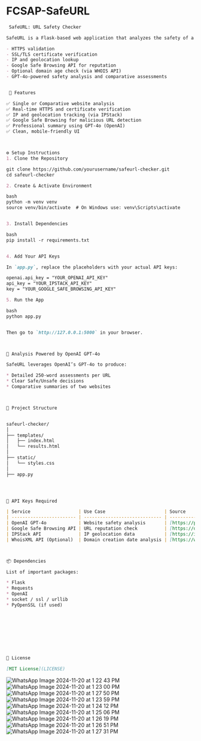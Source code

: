 # FCSAP-SafeURL





````markdown
 SafeURL: URL Safety Checker

SafeURL is a Flask-based web application that analyzes the safety of a given website using multiple techniques such as:

- HTTPS validation
- SSL/TLS certificate verification
- IP and geolocation lookup
- Google Safe Browsing API for reputation
- Optional domain age check (via WHOIS API)
- GPT-4o-powered safety analysis and comparative assessments


 🚀 Features

✅ Single or Comparative website analysis  
✅ Real-time HTTPS and certificate verification  
✅ IP and geolocation tracking (via IPStack)  
✅ Google Safe Browsing for malicious URL detection  
✅ Professional summary using GPT-4o (OpenAI)  
✅ Clean, mobile-friendly UI



⚙️ Setup Instructions
1. Clone the Repository

git clone https://github.com/yourusername/safeurl-checker.git
cd safeurl-checker

2. Create & Activate Environment

bash
python -m venv venv
source venv/bin/activate  # On Windows use: venv\Scripts\activate


3. Install Dependencies

bash
pip install -r requirements.txt


4. Add Your API Keys

In `app.py`, replace the placeholders with your actual API keys:

openai.api_key = "YOUR_OPENAI_API_KEY"
api_key = "YOUR_IPSTACK_API_KEY"
key = "YOUR_GOOGLE_SAFE_BROWSING_API_KEY"

5. Run the App

bash
python app.py


Then go to `http://127.0.0.1:5000` in your browser.



🧠 Analysis Powered by OpenAI GPT-4o

SafeURL leverages OpenAI’s GPT-4o to produce:

* Detailed 250-word assessments per URL
* Clear Safe/Unsafe decisions
* Comparative summaries of two websites



📁 Project Structure


safeurl-checker/
│
├── templates/
│   ├── index.html
│   └── results.html
│
├── static/
│   └── styles.css
│
├── app.py




🔐 API Keys Required

| Service                  | Use Case                      | Source                                                                                                                   |
| ------------------------ | ----------------------------- | ------------------------------------------------------------------------------------------------------------------------ |
| OpenAI GPT-4o            | Website safety analysis       | [https://platform.openai.com/](https://platform.openai.com/)                                                             |
| Google Safe Browsing API | URL reputation check          | [https://developers.google.com/safe-browsing/v4/get-started](https://developers.google.com/safe-browsing/v4/get-started) |
| IPStack API              | IP geolocation data           | [https://ipstack.com/](https://ipstack.com/)                                                                             |
| WhoisXML API (Optional)  | Domain creation date analysis | [https://whois.whoisxmlapi.com/](https://whois.whoisxmlapi.com/)                                                         |



📦 Dependencies

List of important packages:

* Flask
* Requests
* OpenAI
* socket / ssl / urllib
* PyOpenSSL (if used)









📃 License

[MIT License](LICENSE)

````



![WhatsApp Image 2024-11-20 at 1 22 43 PM](https://github.com/user-attachments/assets/8c7f8cf0-e1f4-4687-aa99-1ec25e1855d3)
![WhatsApp Image 2024-11-20 at 1 23 00 PM](https://github.com/user-attachments/assets/6b64d57e-b52c-4303-9b46-86bc46ad3321)
![WhatsApp Image 2024-11-20 at 1 27 50 PM](https://github.com/user-attachments/assets/1558e970-500f-4a04-97a9-a0994d740ecd)
![WhatsApp Image 2024-11-20 at 1 23 59 PM](https://github.com/user-attachments/assets/91aa8f15-ddd5-4bcd-8248-f25333caeea7)
![WhatsApp Image 2024-11-20 at 1 24 12 PM](https://github.com/user-attachments/assets/6b718b34-c8ab-46d5-a9f4-442a96acec9a)
![WhatsApp Image 2024-11-20 at 1 25 06 PM](https://github.com/user-attachments/assets/971ba87f-6eed-4244-bbe1-c637b9b96d51)
![WhatsApp Image 2024-11-20 at 1 26 19 PM](https://github.com/user-attachments/assets/e4941b21-921b-4061-9821-76e5ee37a381)
![WhatsApp Image 2024-11-20 at 1 26 51 PM](https://github.com/user-attachments/assets/5c25c5f8-d697-4bf5-b09a-da504397fe16)
![WhatsApp Image 2024-11-20 at 1 27 31 PM](https://github.com/user-attachments/assets/396a3aac-dd7f-4ce3-b8e2-aa68273d669c)




